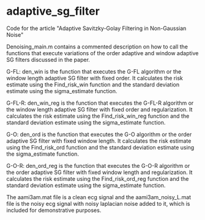 # adaptive_sg_filter
Code for the article "Adaptive Savitzky-Golay Filtering in Non-Gaussian Noise"

Denoising_main.m contains a commented description on how to call the functions that execute variations of the order adaptive and window adaptive SG filters discussed in the paper.

G-FL: den_win is the function that executes the G-FL algorithm or the window length adaptive SG filter with fixed order. It calculates the risk estimate using the Find_risk_win function and the standard deviation estimate using the sigma_estimate function.

G-FL-R: den_win_reg is the function that executes the G-FL-R algorithm or the window length adaptive SG filter with fixed order and regularization. It calculates the risk estimate using the Find_risk_win_reg function and the standard deviation estimate using the sigma_estimate function.

G-O: den_ord is the function that executes the G-O algorithm or the order adaptive SG filter with fixed window length. It calculates the risk estimate using the Find_risk_ord function and the standard deviation estimate using the sigma_estimate function.

G-O-R: den_ord_reg is the function that executes the G-O-R algorithm or the order adaptive SG filter with fixed window length and regularization. It calculates the risk estimate using the Find_risk_ord_reg function and the standard deviation estimate using the sigma_estimate function.

The aami3am.mat file is a clean ecg signal and the aami3am_noisy_L.mat file is the noisy ecg signal with noisy laplacian noise added to it, which is included for demonstrative purposes.
